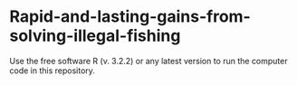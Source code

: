 # Rapid-and-lasting-gains-from-solving-illegal-fishing
Use the free software R (v. 3.2.2) or any latest version to run the computer code in this repository.
